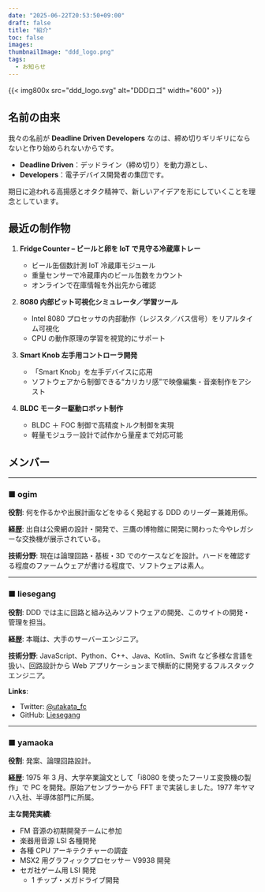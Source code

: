 ```yaml
---
date: "2025-06-22T20:53:50+09:00"
draft: false
title: "紹介"
toc: false
images:
thumbnailImage: "ddd_logo.png"
tags:
  - お知らせ
---
```


{{< img800x src="ddd_logo.svg" alt="DDDロゴ" width="600" >}}

## 名前の由来

我々の名前が **Deadline Driven Developers** なのは、締め切りギリギリにならないと作り始められないからです。

- **Deadline Driven**：デッドライン（締め切り）を動力源とし、
- **Developers**：電子デバイス開発者の集団です。

期日に追われる高揚感とオタク精神で、新しいアイデアを形にしていくことを理念としています。

## 最近の制作物

1. **Fridge Counter – ビールと卵を IoT で見守る冷蔵庫トレー**

   - ビール缶個数計測 IoT 冷蔵庫モジュール
   - 重量センサーで冷蔵庫内のビール缶数をカウント
   - オンラインで在庫情報を外出先から確認

2. **8080 内部ビット可視化シミュレータ／学習ツール**

   - Intel 8080 プロセッサの内部動作（レジスタ／バス信号）をリアルタイム可視化
   - CPU の動作原理の学習を視覚的にサポート

3. **Smart Knob 左手用コントローラ開発**

   - 「Smart Knob」を左手デバイスに応用
   - ソフトウェアから制御できる“カリカリ感”で映像編集・音楽制作をアシスト

4. **BLDC モーター駆動ロボット制作**

   - BLDC ＋ FOC 制御で高精度トルク制御を実現
   - 軽量モジュラー設計で試作から量産まで対応可能

## メンバー

---

### ■ ogim

**役割**: 何を作るかや出展計画などをゆるく発起する DDD のリーダー兼雑用係。

**経歴**: 出自は公衆網の設計・開発で、三鷹の博物館に開発に関わった今やレガシーな交換機が展示されている。

**技術分野**: 現在は論理回路・基板・3D でのケースなどを設計。ハードを確認する程度のファームウェアが書ける程度で、ソフトウェアは素人。

---

### ■ liesegang

**役割**: DDD では主に回路と組み込みソフトウェアの開発、このサイトの開発・管理を担当。

**経歴**: 本職は、大手のサーバーエンジニア。

**技術分野**: JavaScript、Python、C++、Java、Kotlin、Swift など多様な言語を扱い、回路設計から Web アプリケーションまで横断的に開発するフルスタックエンジニア。

**Links**:

- Twitter: [@utakata_fc](https://x.com/utakata_fc)
- GitHub: [Liesegang](https://github.com/Liesegang)

---

### ■ yamaoka

**役割**: 発案、論理回路設計。

**経歴**: 1975 年 3 月、大学卒業論文として「i8080 を使ったフーリエ変換機の製作」で PC を開発。原始アセンブラーから FFT まで実装しました。1977 年ヤマハ入社、半導体部門に所属。

**主な開発実績**:

- FM 音源の初期開発チームに参加
- 楽器用音源 LSI 各種開発
- 各種 CPU アーキテクチャーの調査
- MSX2 用グラフィックプロセッサー V9938 開発
- セガ社ゲーム用 LSI 開発
  - 1 チップ・メガドライブ開発
